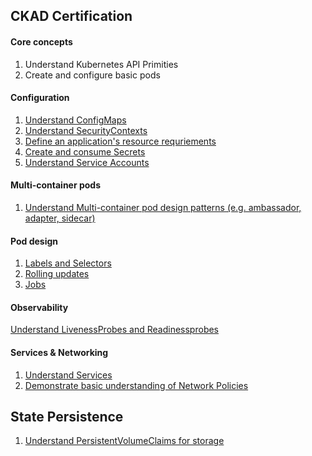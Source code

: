 ## CKAD Certification

#### Core concepts
1. Understand Kubernetes API Primities
2. Create and configure basic pods

#### Configuration
1. [Understand ConfigMaps](../samples/4-configmaps/readme.md)
2. [Understand SecurityContexts](../samples/5-secrets/readme.md)
3. [Define an application's resource requriements]()
4. [Create and consume Secrets](../samples/5-secrets/readme.md)
5. [Understand Service Accounts](../samples/serviceaccounts/readme.md)

#### Multi-container pods
1. [Understand Multi-container pod design patterns (e.g. ambassador, adapter, sidecar)](../samples/multi-container-pods/readme.md)

#### Pod design
1. [Labels and Selectors](../samples/3_labels/readme.md)
2. [Rolling updates](../samples/rolling-update/readme.md)
3. [Jobs](../samples/jobs/readme.md)

#### Observability
[Understand LivenessProbes and Readinessprobes](observability/readiness-liveness-probe/readme.md)

#### Services & Networking
1. [Understand Services](../samples/services/readme.md)
2. [Demonstrate basic understanding of Network Policies](../samples/network-policies/readme.md)

## State Persistence
1. [Understand PersistentVolumeClaims for storage](../samples/volumes/readme.md)
